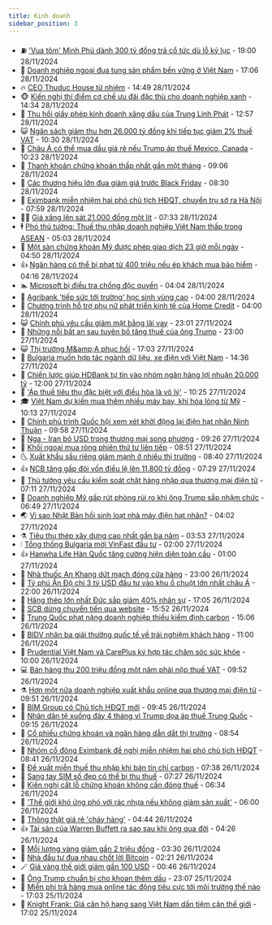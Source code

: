 ```yaml
---
title: Kinh doanh
sidebar_position: 3
---
```


<!-- vnexpress-kinh-doanh:START -->
- ⛽️ [&#39;Vua tôm&#39; Minh Phú dành 300 tỷ đồng trả cổ tức dù lỗ kỷ lục](https://vnexpress.net/vua-tom-minh-phu-danh-300-ty-dong-tra-co-tuc-du-lo-ky-luc-4821604.html) - 19:00 28/11/2024
- 🐲 [Doanh nghiệp ngoại đua tung sản phẩm bền vững ở Việt Nam](https://vnexpress.net/doanh-nghiep-ngoai-dua-tung-san-pham-ben-vung-o-viet-nam-4821608.html) - 17:06 28/11/2024
- 🔥 [CEO Thuduc House từ nhiệm](https://vnexpress.net/ceo-thuduc-house-tu-nhiem-4821663.html) - 14:49 28/11/2024
- 🐵 [Kiến nghị thí điểm cơ chế ưu đãi đặc thù cho doanh nghiệp xanh](https://vnexpress.net/kien-nghi-thi-diem-co-che-uu-dai-dac-thu-cho-doanh-nghiep-xanh-4821644.html) - 14:34 28/11/2024
- 🦅 [Thu hồi giấy phép kinh doanh xăng dầu của Trung Linh Phát](https://vnexpress.net/thu-hoi-giay-phep-kinh-doanh-xang-dau-cua-trung-linh-phat-4821645.html) - 12:57 28/11/2024
- 😺 [Ngân sách giảm thu hơn 26.000 tỷ đồng khi tiếp tục giảm 2% thuế VAT](https://vnexpress.net/ngan-sach-giam-thu-hon-26-000-ty-dong-khi-tiep-tuc-giam-2-thue-vat-4821578.html) - 10:30 28/11/2024
- 🤩 [Châu Á có thể mua dầu giá rẻ nếu Trump áp thuế Mexico, Canada](https://vnexpress.net/chau-a-co-the-mua-dau-gia-re-neu-trump-ap-thue-mexico-canada-4821495.html) - 10:23 28/11/2024
- 🌮 [Thanh khoản chứng khoán thấp nhất gần một tháng](https://vnexpress.net/chung-khoan-hom-nay-28-11-dong-tien-than-trong-khi-vn-index-linh-xinh-4821537.html) - 09:06 28/11/2024
- 🧰 [Các thương hiệu lớn đua giảm giá trước Black Friday](https://vnexpress.net/cac-thuong-hieu-lon-dua-giam-gia-truoc-black-friday-4821329.html) - 08:30 28/11/2024
- 🤔 [Eximbank miễn nhiệm hai phó chủ tịch HĐQT, chuyển trụ sở ra Hà Nội](https://vnexpress.net/eximbank-mien-nhiem-hai-pho-chu-tich-hdqt-chuyen-tru-so-ra-ha-noi-4821492.html) - 07:59 28/11/2024
- 🧑‍💻 [Giá xăng lên sát 21.000 đồng một lít](https://vnexpress.net/gia-xang-moi-nhat-hom-nay-28-11-4821461.html) - 07:33 28/11/2024
- 🕴 [Phó thủ tướng: Thuế thu nhập doanh nghiệp Việt Nam thấp trong ASEAN](https://vnexpress.net/pho-thu-tuong-thue-thu-nhap-doanh-nghiep-viet-nam-thap-trong-asean-4821369.html) - 05:03 28/11/2024
- 🦩 [Một sàn chứng khoán Mỹ được phép giao dịch 23 giờ mỗi ngày](https://vnexpress.net/mot-san-chung-khoan-my-duoc-phep-giao-dich-23-gio-moi-ngay-4821333.html) - 04:50 28/11/2024
- 👍 [Ngân hàng có thể bị phạt từ 400 triệu nếu ép khách mua bảo hiểm](https://vnexpress.net/ep-mua-bao-hiem-kem-khoan-vay-co-the-bi-phat-it-nhat-400-trieu-dong-4821342.html) - 04:16 28/11/2024
- 🏊 [Microsoft bị điều tra chống độc quyền](https://vnexpress.net/microsoft-bi-dieu-tra-chong-doc-quyen-4821264.html) - 04:04 28/11/2024
- 🤡 [Agribank &#39;tiếp sức tới trường&#39; học sinh vùng cao](https://vnexpress.net/agribank-tiep-suc-toi-truong-hoc-sinh-vung-cao-4821318.html) - 04:00 28/11/2024
- 👀 [Chương trình hỗ trợ phụ nữ phát triển kinh tế của Home Credit](https://vnexpress.net/chuong-trinh-ho-tro-phu-nu-phat-trien-kinh-te-cua-home-credit-4817558.html) - 04:00 28/11/2024
- 😺 [Chính phủ yêu cầu giảm mặt bằng lãi vay](https://vnexpress.net/ngan-hang-nha-nuoc-yeu-cau-on-dinh-lai-suat-huy-dong-4821191.html) - 23:01 27/11/2024
- 🦣 [Những nỗi bất an sau tuyên bố tăng thuế của ông Trump](https://vnexpress.net/nhung-noi-bat-an-sau-tuyen-bo-tang-thue-cua-ong-trump-4820982.html) - 23:00 27/11/2024
- 😺 [Thị trường M&amp;amp;A phục hồi](https://vnexpress.net/thi-truong-m-a-phuc-hoi-4821017.html) - 17:03 27/11/2024
- 💼 [Bulgaria muốn hợp tác ngành dữ liệu, xe điện với Việt Nam](https://vnexpress.net/bulgaria-muon-hop-tac-nganh-du-lieu-xe-dien-voi-viet-nam-4821163.html) - 14:36 27/11/2024
- 🤗 [Chiến lược giúp HDBank tự tin vào nhóm ngân hàng lợi nhuận 20.000 tỷ](https://vnexpress.net/chien-luoc-giup-hdbank-tu-tin-vao-nhom-ngan-hang-loi-nhuan-20-000-ty-4821167.html) - 12:00 27/11/2024
- 👀 [&#39;Áp thuế tiêu thụ đặc biệt với điều hòa là vô lý&#39;](https://vnexpress.net/ap-thue-tieu-thu-dac-biet-voi-dieu-hoa-la-vo-ly-4821094.html) - 10:25 27/11/2024
- 🎓 [Việt Nam dự kiến mua thêm nhiều máy bay, khí hóa lỏng từ Mỹ](https://vnexpress.net/viet-nam-du-kien-mua-them-nhieu-may-bay-khi-hoa-long-tu-my-4821130.html) - 10:13 27/11/2024
- 🗽 [Chính phủ trình Quốc hội xem xét khởi động lại điện hạt nhân Ninh Thuận](https://vnexpress.net/chinh-phu-trinh-quoc-hoi-xem-xet-khoi-dong-lai-dien-hat-nhan-ninh-thuan-4821029.html) - 09:58 27/11/2024
- 🚀 [Nga - Iran bỏ USD trong thương mại song phương](https://vnexpress.net/nga-iran-bo-usd-trong-thuong-mai-song-phuong-4821099.html) - 09:26 27/11/2024
- 🤗 [Khối ngoại mua ròng phiên thứ tư liên tiếp](https://vnexpress.net/chung-khoan-hom-nay-27-11-khoi-ngoai-mua-rong-phien-thu-tu-lien-tiep-4821072.html) - 08:51 27/11/2024
- 🌜 [Xuất khẩu sầu riêng giảm mạnh ở nhiều thị trường](https://vnexpress.net/xuat-khau-sau-rieng-giam-manh-o-nhieu-thi-truong-4820991.html) - 08:40 27/11/2024
- 👍 [NCB tăng gấp đôi vốn điều lệ lên 11.800 tỷ đồng](https://vnexpress.net/ncb-tang-gap-doi-von-dieu-le-len-11-800-ty-4820986.html) - 07:29 27/11/2024
- 🤖 [Thủ tướng yêu cầu kiểm soát chặt hàng nhập qua thương mại điện tử](https://vnexpress.net/thu-tuong-yeu-cau-kiem-soat-chat-hang-nhap-qua-thuong-mai-dien-tu-4820954.html) - 07:11 27/11/2024
- 🫣 [Doanh nghiệp Mỹ gấp rút phòng rủi ro khi ông Trump sắp nhậm chức](https://vnexpress.net/doanh-nghiep-my-gap-rut-phong-rui-ro-khi-ong-trump-sap-nham-chuc-4820855.html) - 06:49 27/11/2024
- 🌏 [Vì sao Nhật Bản hồi sinh loạt nhà máy điện hạt nhân?](https://vnexpress.net/vi-sao-nhat-ban-hoi-sinh-loat-nha-may-dien-hat-nhan-4820884.html) - 04:02 27/11/2024
- ⚗️ [Tiêu thụ thép xây dựng cao nhất gần ba năm](https://vnexpress.net/gia-thep-hom-nay-tieu-thu-thep-xay-dung-cao-nhat-gan-ba-nam-4820880.html) - 03:53 27/11/2024
- 🕯 [Tổng thống Bulgaria mời VinFast đầu tư](https://vnexpress.net/tong-thong-bulgaria-moi-vinfast-dau-tu-4820698.html) - 02:00 27/11/2024
- 👍 [Hanwha Life Hàn Quốc tăng cường hiện diện toàn cầu](https://vnexpress.net/hanwha-life-han-quoc-tang-cuong-hien-dien-toan-cau-4820516.html) - 01:00 27/11/2024
- 🤠 [Nhà thuốc An Khang dứt mạch đóng cửa hàng](https://vnexpress.net/nha-thuoc-an-khang-dut-mach-dong-cua-hang-4820726.html) - 23:00 26/11/2024
- 🌊 [Tỷ phú Ấn Độ chi 3 tỷ USD đầu tư vào khu ổ chuột lớn nhất châu Á](https://vnexpress.net/ty-phu-an-do-chi-3-ty-usd-dau-tu-vao-khu-o-chuot-lon-nhat-chau-a-4820656.html) - 22:00 26/11/2024
- 🌈 [Hãng thép lớn nhất Đức sắp giảm 40% nhân sự](https://vnexpress.net/hang-thep-lon-nhat-duc-sap-giam-40-nhan-su-4820727.html) - 17:05 26/11/2024
- 🥳 [SCB dừng chuyển tiền qua website](https://vnexpress.net/scb-thu-hep-nhieu-dich-vu-4820738.html) - 15:52 26/11/2024
- 🐻 [Trung Quốc phạt nặng doanh nghiệp thiếu kiểm định carbon](https://vnexpress.net/trung-quoc-phat-nang-doanh-nghiep-thieu-kiem-dinh-carbon-4820710.html) - 15:06 26/11/2024
- 💫 [BIDV nhận ba giải thưởng quốc tế về trải nghiệm khách hàng](https://vnexpress.net/bidv-nhan-ba-giai-thuong-quoc-te-ve-trai-nghiem-khach-hang-4820596.html) - 11:00 26/11/2024
- 🤩 [Prudential Việt Nam và CarePlus ký hợp tác chăm sóc sức khỏe](https://vnexpress.net/prudential-viet-nam-va-careplus-ky-hop-tac-cham-soc-suc-khoe-4819515.html) - 10:00 26/11/2024
- 💻 [Bán hàng thu 200 triệu đồng một năm phải nộp thuế VAT](https://vnexpress.net/ban-hang-thu-200-trieu-dong-mot-nam-phai-nop-thue-vat-4820640.html) - 09:52 26/11/2024
- ⚗️ [Hơn một nửa doanh nghiệp xuất khẩu online qua thương mại điện tử](https://vnexpress.net/hon-mot-nua-doanh-nghiep-xuat-khau-online-qua-thuong-mai-dien-tu-4820619.html) - 09:51 26/11/2024
- 🌈 [BIM Group có Chủ tịch HĐQT mới](https://vnexpress.net/bim-group-co-chu-tich-hdqt-moi-4820645.html) - 09:45 26/11/2024
- 🌝 [Nhân dân tệ xuống đáy 4 tháng vì Trump dọa áp thuế Trung Quốc](https://vnexpress.net/nhan-dan-te-xuong-day-4-thang-vi-trump-doa-ap-thue-trung-quoc-4820568.html) - 09:15 26/11/2024
- 🥸 [Cổ phiếu chứng khoán và ngân hàng dẫn dắt thị trường](https://vnexpress.net/chung-khoan-hom-nay-26-11-co-phieu-chung-khoan-va-ngan-hang-dan-dat-thi-truong-4820618.html) - 08:54 26/11/2024
- 🦆 [Nhóm cổ đông Eximbank đề nghị miễn nhiệm hai phó chủ tịch HĐQT](https://vnexpress.net/nhom-co-dong-eximbank-muon-thanh-loc-hoi-dong-quan-tri-4820501.html) - 08:41 26/11/2024
- 🌋 [Đề xuất miễn thuế thu nhập khi bán tín chỉ carbon](https://vnexpress.net/de-xuat-mien-thue-thu-nhap-khi-ban-tin-chi-carbon-4820541.html) - 07:38 26/11/2024
- 🦍 [Sang tay SIM số đẹp có thể bị thu thuế](https://vnexpress.net/sang-tay-sim-so-dep-co-the-bi-thu-thue-4820529.html) - 07:27 26/11/2024
- 🤔 [Kiến nghị cắt lỗ chứng khoán không cần đóng thuế](https://vnexpress.net/kien-nghi-cat-lo-chung-khoan-khong-can-dong-thue-4820520.html) - 06:34 26/11/2024
- 🧰 [&#39;Thế giới khó ứng phó với rác nhựa nếu không giảm sản xuất&#39;](https://vnexpress.net/the-gioi-kho-ung-pho-voi-rac-nhua-neu-khong-giam-san-xuat-4820452.html) - 06:00 26/11/2024
- 🌝 [Thông thật giá rẻ &#39;cháy hàng&#39;](https://vnexpress.net/thong-that-gia-re-chay-hang-4820173.html) - 04:44 26/11/2024
- 👍 [Tài sản của Warren Buffett ra sao sau khi ông qua đời](https://vnexpress.net/tai-san-cua-warren-buffett-ra-sao-sau-khi-ong-qua-doi-4820317.html) - 04:26 26/11/2024
- 🗽 [Mỗi lượng vàng giảm gần 2 triệu đồng](https://vnexpress.net/moi-luong-vang-quay-dau-giam-gan-2-trieu-dong-4820410.html) - 03:30 26/11/2024
- 🐎 [Nhà đầu tư đua nhau chốt lời Bitcoin](https://vnexpress.net/nha-dau-tu-dua-nhau-chot-loi-bitcoin-4820358.html) - 02:21 26/11/2024
- 🪄 [Giá vàng thế giới giảm gần 100 USD](https://vnexpress.net/gia-vang-the-gioi-giam-gan-100-usd-4820316.html) - 00:46 26/11/2024
- 🎊 [Ông Trump chuẩn bị cho khoan thêm dầu](https://vnexpress.net/ong-trump-chuan-bi-cho-khoan-them-dau-4820255.html) - 23:07 25/11/2024
- 🗽 [Miễn phí trả hàng mua online tác động tiêu cực tới môi trường thế nào](https://vnexpress.net/mien-phi-tra-hang-mua-online-tac-dong-tieu-cuc-toi-moi-truong-the-nao-4820063.html) - 17:03 25/11/2024
- 🦩 [Knight Frank: Giá căn hộ hạng sang Việt Nam dần tiệm cận thế giới](https://vnexpress.net/knight-frank-gia-can-ho-hang-sang-viet-nam-dan-tiem-can-the-gioi-4820227.html) - 17:02 25/11/2024<!-- vnexpress-kinh-doanh:END -->
